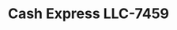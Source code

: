 ---
f_zip-code: 41071
f_state-code: KY
title: Cash Express LLC-7459
f_phone: 859-291-0547
f_city-only: Newport
f_address: 845 Monmouth Street Newport
f_location-unique-id: '7459'
slug: cash-express-llc-7459
updated-on: '2024-05-30T13:46:58.046Z'
created-on: '2024-05-30T13:36:59.803Z'
published-on: '2024-05-30T13:54:32.469Z'
f_city-state: cms/city/newport-ky.md
f_company: cms/company/cash-express-llc.md
f_state: cms/state/kentucky.md
layout: '[payday-loan].html'
tags: payday-loan
---